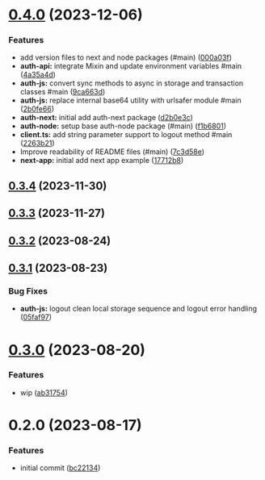

# [0.4.0](https://github.com/betaly/loopauth-js/compare/0.3.4...0.4.0) (2023-12-06)


### Features

* add version files to next and node packages (#main) ([000a03f](https://github.com/betaly/loopauth-js/commit/000a03f9401890ac7eacf2190d61b4b57a9ab2fb))
* **auth-api:** integrate Mixin and update environment variables #main ([4a35a4d](https://github.com/betaly/loopauth-js/commit/4a35a4d1c320d5d2ef431e12171d700d52e3e998))
* **auth-js:** convert sync methods to async in storage and transaction classes #main ([9ca663d](https://github.com/betaly/loopauth-js/commit/9ca663df359579c3065ffaf7701335ee58b8d675))
* **auth-js:** replace internal base64 utility with urlsafer module #main ([2b0fe66](https://github.com/betaly/loopauth-js/commit/2b0fe66200d82ae8467aab829a9125df31dc0475))
* **auth-next:** initial add auth-next package ([d2b0e3c](https://github.com/betaly/loopauth-js/commit/d2b0e3ce01e8faded2564d51ac6265a1e7ac0194))
* **auth-node:** setup base auth-node package (#main) ([f1b6801](https://github.com/betaly/loopauth-js/commit/f1b680115dcc4e1d2f4fef61e5d9143f42478d1a))
* **client.ts:** add string parameter support to logout method #main ([2263b21](https://github.com/betaly/loopauth-js/commit/2263b215dd5fcc40b2da75dedef1c2f5dd8357d3))
* Improve readability of README files (#main) ([7c3d58e](https://github.com/betaly/loopauth-js/commit/7c3d58e3d30e53f7b7028aac78bedc7fd9d8ec5e))
* **next-app:** initial add next app example ([17712b8](https://github.com/betaly/loopauth-js/commit/17712b8f827a8fd5425542b2a85fb014fe07da6f))

## [0.3.4](https://github.com/betaly/loopauth-js/compare/0.3.3...0.3.4) (2023-11-30)

## [0.3.3](https://github.com/betaly/loopauth-js/compare/0.3.2...0.3.3) (2023-11-27)

## [0.3.2](https://github.com/betaly/loopauth-js/compare/0.3.1...0.3.2) (2023-08-24)

## [0.3.1](https://github.com/betaly/loopauth-js/compare/0.3.0...0.3.1) (2023-08-23)


### Bug Fixes

* **auth-js:** logout clean local storage sequence and logout error handling ([05faf97](https://github.com/betaly/loopauth-js/commit/05faf977ed42576de5987fb913a10034c270c3ee))

# [0.3.0](https://github.com/betaly/loopauth-js/compare/0.2.0...0.3.0) (2023-08-20)


### Features

* wip ([ab31754](https://github.com/betaly/loopauth-js/commit/ab31754ee965c6a2f7bab7299cc84bfcda3175fe))

# 0.2.0 (2023-08-17)


### Features

* initial commit ([bc22134](https://github.com/betaly/loopauth-js/commit/bc221345d4fd004234c6ebbf44f13dc6790a388f))
